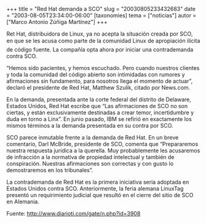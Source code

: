 +++
title = "Red Hat demanda a SCO"
slug = "20030805233432683"
date = "2003-08-05T23:34:00-06:00"
[taxonomies]
tema = ["noticias"]
autor = ["Marco Antonio Zúñiga Martínez"]
+++

Ret Hat, distribuidora de Linux, ya no acepta la situación creada por
SCO, en que se les acusa como parte de la comunidad Linux de
apropiación ilícita de código fuente. La compañía opta ahora por iniciar
una contrademanda contra SCO.

<!-- more -->
“Hemos sido pacientes, y hemos escuchado. Pero cuando nuestros clientes
y toda la comunidad del código abierto son intimidadas con rumores y
afirmaciones sin fundamento, para nosotros llega el momento de actuar”,
declaró el presidente de Red Hat, Matthew Szulik, citado por News.com.

En la demanda, presentada ante la corte federal del distrito de
Delaware, Estados Unidos, Red Hat escribe que “Las afirmaciones de SCO
no son ciertas, y están exclusivamente destinadas a crear temor,
incertidumbre y duda en torno a Linx”. En junio pasado, IBM se refirió
en exactamente los mismos términos a la demanda presentada en su contra
por SCO.

SCO parece inmutable frente a la demanda de Red Hat. En un breve
comentario, Darl McBride, presidente de SCO, comenta que “Prepararemos
nuestra respuesta jurídica a la querella. Muy probablemente les
acusaremos de infracción a la normativa de propiedad intelectual y
también de conspiración. Nuestras afirmaciones son correctas y con gusto
lo demostraremos en los tribunales”.

La contrademanda de Red Hat es la primera iniciativa seria adoptada en
Estados Unidos contra SCO. Anteriormente, la feria alemana LinuxTag
presentó un requirimiento judicial que resultó en el cierre del sitio de
SCO en Alemania.

Fuente: <http://www.diarioti.com/gate/n.php?id=3908>
